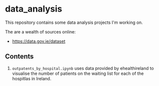 # data_analysis

This repository contains some data analysis projects I'm working on. 

The are a wealth of sources online: 
- https://data.gov.ie/dataset


## Contents

 1. `outpatents_by_hospital.ipynb` uses data provided by ehealthireland to visualise the number of patients on the waiting list for each of the hospitlas in Ireland.